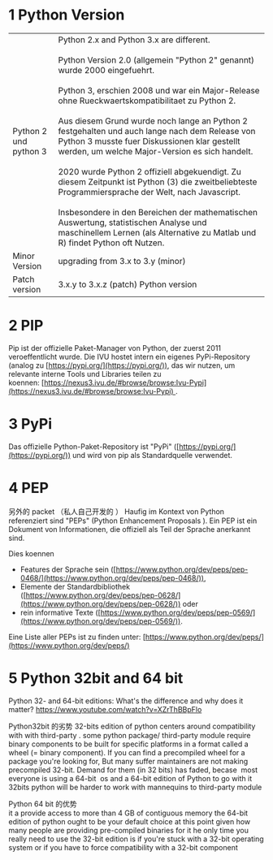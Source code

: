 
# 1 Python Version


|                       |                                                                                                                                                                                                                                                                                                                                                                                                                                                                                                                                                                                                                                                                                                                                                                                |
| --------------------- | ------------------------------------------------------------------------------------------------------------------------------------------------------------------------------------------------------------------------------------------------------------------------------------------------------------------------------------------------------------------------------------------------------------------------------------------------------------------------------------------------------------------------------------------------------------------------------------------------------------------------------------------------------------------------------------------------------------------------------------------------------------------------------ |
| Python 2 und python 3 | Python 2.x and Python 3.x are different. <br><br>Python Version 2.0 (allgemein "Python 2" genannt) wurde 2000 eingefuehrt.<br><br>Python 3, erschien 2008 und war ein Major-Release ohne Rueckwaertskompatibilitaet zu Python 2.<br><br>Aus diesem Grund wurde noch lange an Python 2 festgehalten und auch lange nach dem Release von Python 3 musste fuer Diskussionen klar gestellt werden, um welche Major-Version es sich handelt.<br><br>2020 wurde Python 2 offiziell abgekuendigt. Zu diesem Zeitpunkt ist Python (3) die zweitbeliebteste Programmiersprache der Welt, nach Javascript.<br><br>Insbesondere in den Bereichen der mathematischen Auswertung, statistischen Analyse und maschinellem Lernen (als Alternative zu Matlab und R) findet Python oft Nutzen. |
| Minor Version         | upgrading from 3.x to 3.y (minor)                                                                                                                                                                                                                                                                                                                                                                                                                                                                                                                                                                                                                                                                                                                                              |
| Patch version         | 3.x.y to 3.x.z (patch) Python version                                                                                                                                                                                                                                                                                                                                                                                                                                                                                                                                                                                                                                                                                                                                          |


# 2 PIP

Pip ist der offizielle Paket-Manager von Python, der zuerst 2011 veroeffentlicht wurde.
Die IVU hostet intern ein eigenes PyPi-Repository (analog zu [https://pypi.org/](https://pypi.org/)), das wir nutzen, um relevante interne Tools und Libraries teilen zu koennen: [https://nexus3.ivu.de/#browse/browse:Ivu-Pypi](https://nexus3.ivu.de/#browse/browse:Ivu-Pypi) .


# 3 PyPi

Das offizielle Python-Paket-Repository ist "PyPi" ([https://pypi.org/](https://pypi.org/)) und wird von pip als Standardquelle verwendet.


# 4 PEP

另外的 packet （私人自己开发的 ）
Haufig im Kontext von Python referenziert sind "PEPs" (Python Enhancement Proposals ).
Ein PEP ist ein Dokument von Informationen, die offiziell als Teil der Sprache anerkannt sind.

Dies koennen
- Features der Sprache sein ([https://www.python.org/dev/peps/pep-0468/](https://www.python.org/dev/peps/pep-0468/)),
- Elemente der Standardbibliothek ([https://www.python.org/dev/peps/pep-0628/](https://www.python.org/dev/peps/pep-0628/)) oder
- rein informative Texte ([https://www.python.org/dev/peps/pep-0569/](https://www.python.org/dev/peps/pep-0569/)).

Eine Liste aller PEPs ist zu finden unter: [https://www.python.org/dev/peps/](https://www.python.org/dev/peps/)



# 5 Python 32bit and 64 bit 

Python 32- and 64-bit editions: What's the difference and why does it matter?
https://www.youtube.com/watch?v=XZrThBBpFlo


Python32bit 的劣势
32-bits edition of python centers around compatibility with with third-party .
some python package/ third-party module require binary components to be built for specific platforms in a format called a wheel (= binary component).
If you can find a precompiled wheel for a package you're looking for, But many suffer maintainers are not making precompiled 32-bit. Demand for them (in 32 bits) has faded, becase  most everyone is using a 64-bit  os and a 64-bit edition of Python to go with it
32bits python will be harder to work with mannequins to third-party module


Python 64 bit 的优势  
it a provide access to more than 4 GB of contiguous memory
the 64-bit edition of python ought to be  your default choice at this point given how many  people are providing pre-compiled binaries for it 
he only time you really need to use the 32-bit  edition is if you're stuck with a 32-bit operating  system  or if you have to force compatibility with  a 32-bit component